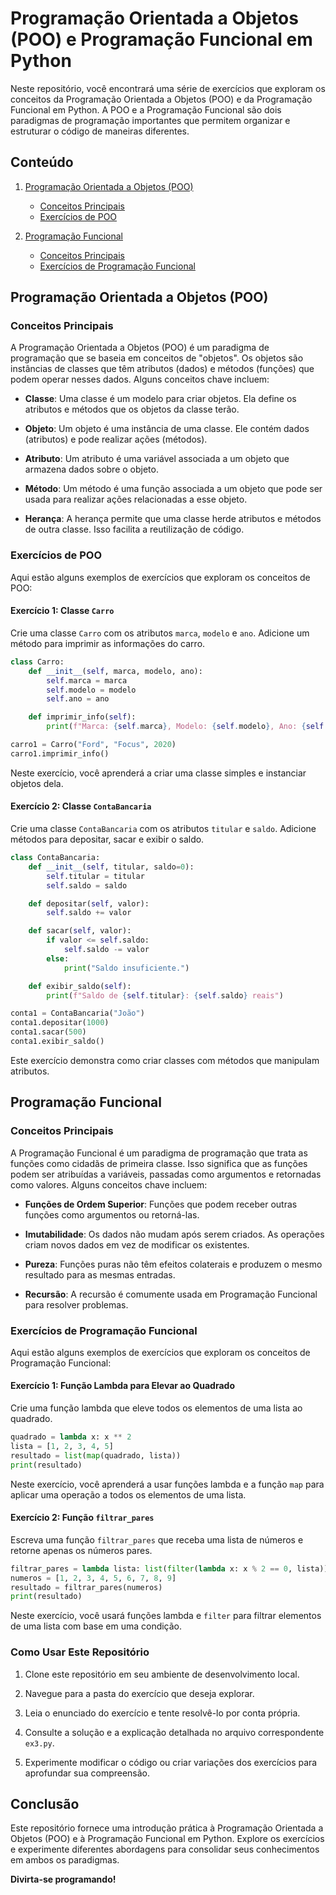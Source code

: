 # Programação Orientada a Objetos (POO) e Programação Funcional em Python

Neste repositório, você encontrará uma série de exercícios que exploram os conceitos da Programação Orientada a Objetos (POO) e da Programação Funcional em Python. A POO e a Programação Funcional são dois paradigmas de programação importantes que permitem organizar e estruturar o código de maneiras diferentes.

## Conteúdo

1. [Programação Orientada a Objetos (POO)](#programação-orientada-a-objetos-poo)
   - [Conceitos Principais](#conceitos-principais)
   - [Exercícios de POO](#exercícios-de-poo)

2. [Programação Funcional](#programação-funcional)
   - [Conceitos Principais](#conceitos-principais-1)
   - [Exercícios de Programação Funcional](#exercícios-de-programação-funcional)

## Programação Orientada a Objetos (POO)

### Conceitos Principais

A Programação Orientada a Objetos (POO) é um paradigma de programação que se baseia em conceitos de "objetos". Os objetos são instâncias de classes que têm atributos (dados) e métodos (funções) que podem operar nesses dados. Alguns conceitos chave incluem:

- **Classe**: Uma classe é um modelo para criar objetos. Ela define os atributos e métodos que os objetos da classe terão.

- **Objeto**: Um objeto é uma instância de uma classe. Ele contém dados (atributos) e pode realizar ações (métodos).

- **Atributo**: Um atributo é uma variável associada a um objeto que armazena dados sobre o objeto.

- **Método**: Um método é uma função associada a um objeto que pode ser usada para realizar ações relacionadas a esse objeto.

- **Herança**: A herança permite que uma classe herde atributos e métodos de outra classe. Isso facilita a reutilização de código.

### Exercícios de POO

Aqui estão alguns exemplos de exercícios que exploram os conceitos de POO:

#### Exercício 1: Classe `Carro`

Crie uma classe `Carro` com os atributos `marca`, `modelo` e `ano`. Adicione um método para imprimir as informações do carro.

```python
class Carro:
    def __init__(self, marca, modelo, ano):
        self.marca = marca
        self.modelo = modelo
        self.ano = ano

    def imprimir_info(self):
        print(f"Marca: {self.marca}, Modelo: {self.modelo}, Ano: {self.ano}")

carro1 = Carro("Ford", "Focus", 2020)
carro1.imprimir_info()
```

Neste exercício, você aprenderá a criar uma classe simples e instanciar objetos dela.

#### Exercício 2: Classe `ContaBancaria`

Crie uma classe `ContaBancaria` com os atributos `titular` e `saldo`. Adicione métodos para depositar, sacar e exibir o saldo.

```python
class ContaBancaria:
    def __init__(self, titular, saldo=0):
        self.titular = titular
        self.saldo = saldo

    def depositar(self, valor):
        self.saldo += valor

    def sacar(self, valor):
        if valor <= self.saldo:
            self.saldo -= valor
        else:
            print("Saldo insuficiente.")

    def exibir_saldo(self):
        print(f"Saldo de {self.titular}: {self.saldo} reais")

conta1 = ContaBancaria("João")
conta1.depositar(1000)
conta1.sacar(500)
conta1.exibir_saldo()
```

Este exercício demonstra como criar classes com métodos que manipulam atributos.

## Programação Funcional

### Conceitos Principais

A Programação Funcional é um paradigma de programação que trata as funções como cidadãs de primeira classe. Isso significa que as funções podem ser atribuídas a variáveis, passadas como argumentos e retornadas como valores. Alguns conceitos chave incluem:

- **Funções de Ordem Superior**: Funções que podem receber outras funções como argumentos ou retorná-las.

- **Imutabilidade**: Os dados não mudam após serem criados. As operações criam novos dados em vez de modificar os existentes.

- **Pureza**: Funções puras não têm efeitos colaterais e produzem o mesmo resultado para as mesmas entradas.

- **Recursão**: A recursão é comumente usada em Programação Funcional para resolver problemas.

### Exercícios de Programação Funcional

Aqui estão alguns exemplos de exercícios que exploram os conceitos de Programação Funcional:

#### Exercício 1: Função Lambda para Elevar ao Quadrado

Crie uma função lambda que eleve todos os elementos de uma lista ao quadrado.

```python
quadrado = lambda x: x ** 2
lista = [1, 2, 3, 4, 5]
resultado = list(map(quadrado, lista))
print(resultado)
```

Neste exercício, você aprenderá a usar funções lambda e a função `map` para aplicar uma operação a todos os elementos de uma lista.

#### Exercício 2: Função `filtrar_pares`

Escreva uma função `filtrar_pares` que receba uma lista de números e retorne apenas os números pares.

```python
filtrar_pares = lambda lista: list(filter(lambda x: x % 2 == 0, lista))
numeros = [1, 2, 3, 4, 5, 6, 7, 8, 9]
resultado = filtrar_pares(numeros)
print(resultado)
```

Neste exercício, você usará funções lambda e `filter` para filtrar elementos de uma lista com base em uma condição.

### Como Usar Este Repositório

1. Clone este repositório em seu ambiente de desenvolvimento local.

2. Navegue para a pasta do exercício que deseja explorar.

3. Leia o enunciado do exercício e tente resolvê-lo por conta própria.

4. Consulte a solução e a explicação detalhada no arquivo correspondente `ex3.py`.

5. Experimente modificar o código ou criar variações dos exercícios para aprofundar sua compreensão.

## Conclusão

Este repositório fornece uma introdução prática à Programação Orientada a Objetos (POO) e à Programação Funcional em Python. Explore os exercícios e experimente diferentes abordagens para consolidar seus conhecimentos em ambos os paradigmas.

**Divirta-se programando!**
